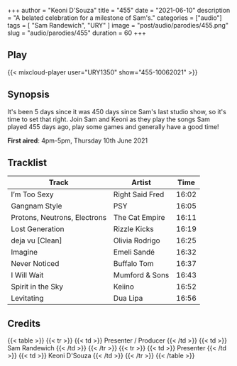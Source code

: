 +++
author = "Keoni D'Souza"
title = "455"
date = "2021-06-10"
description = "A belated celebration for a milestone of Sam's."
categories = ["audio"]
tags = [
    "Sam Randewich",
    "URY"
]
image = "post/audio/parodies/455.png"
slug = "audio/parodies/455"
duration = 60
+++

## Play

{{< mixcloud-player user="URY1350" show="455-10062021" >}}

## Synopsis

It's been 5 days since it was 450 days since Sam's last studio show, so it's time to set that right. Join Sam and Keoni as they play the songs Sam played 455 days ago, play some games and generally have a good time!

**First aired**: 4pm-5pm, Thursday 10th June 2021

## Tracklist

| Track                        | Artist          | Time  |
| ---------------------------- | --------------- | ----- |
| I’m Too Sexy                 | Right Said Fred | 16:02 |
| Gangnam Style                | PSY             | 16:05 |
| Protons, Neutrons, Electrons | The Cat Empire  | 16:11 |
| Lost Generation              | Rizzle Kicks    | 16:19 |
| deja vu [Clean]              | Olivia Rodrigo  | 16:25 |
| Imagine                      | Emeli Sandé     | 16:32 |
| Never Noticed                | Buffalo Tom     | 16:37 |
| I Will Wait                  | Mumford & Sons  | 16:43 |
| Spirit in the Sky            | Keiino          | 16:52 |
| Levitating                   | Dua Lipa        | 16:56 |

## Credits

{{< table >}}
    {{< tr >}}
        {{< td >}}
            Presenter / Producer
        {{< /td >}}
        {{< td >}}
            Sam Randewich
        {{< /td >}}
    {{< /tr >}}
    {{< tr >}}
        {{< td >}}
            Presenter
        {{< /td >}}
        {{< td >}}
            Keoni D'Souza
        {{< /td >}}
    {{< /tr >}}
{{< /table >}}